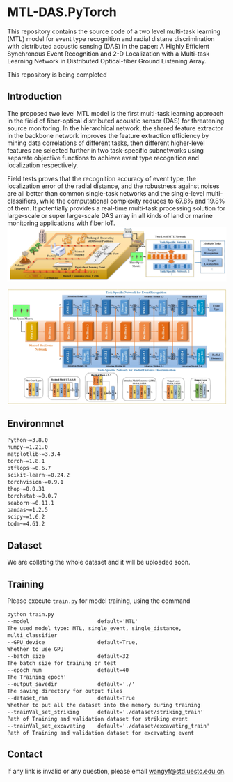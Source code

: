 # MTL-DAS.PyTorch
This repository contains the source code of a two level multi-task learning (MTL) model for event type recognition and radial distane discrimination with distributed acoustic sensing (DAS) in the paper: A Highly Efficient Synchronous Event Recognition and 2-D Localization with a Multi-task Learning Network in Distributed Optical-fiber Ground Listening Array.

This repository is being completed


## Introduction
The proposed two level MTL model is the first multi-task learning approach in the field of fiber-optical distributed acoustic sensor (DAS) for threatening source monitoring. In the hierarchical network, the shared feature extractor in the backbone network improves the feature extraction efficiency by mining data correlations of different tasks, then different higher-level features are selected further in two task-specific subnetworks using separate objective functions to achieve event type recognition and localization respectively.

Field tests proves that the recognition accuracy of event type, the localization error of the radial distance, and the robustness against noises are all better than common single-task networks and the single-level multi-classifiers, while the computational complexity reduces to 67.8% and 19.8% of them. It potentially provides a real-time multi-task processing solution for large-scale or super large-scale DAS array in all kinds of land or marine monitoring applications with fiber IoT.
![overall](figures/overall.jpg)

![model](figures/model.jpg)

## Environmnet
```
Python~=3.8.0
numpy~=1.21.0
matplotlib~=3.3.4
torch~=1.8.1
ptflops~=0.6.7
scikit-learn~=0.24.2
torchvision~=0.9.1
thop~=0.0.31
torchstat~=0.0.7
seaborn~=0.11.1
pandas~=1.2.5
scipy~=1.6.2
tqdm~=4.61.2
```

## Dataset 
We are collating the whole dataset and it will be uploaded soon.

## Training
Please execute `train.py` for model training, using the command
```
python train.py 
--model                      default='MTL'                            The used model type: MTL, single_event, single_distance, multi_classifier
--GPU_device                 default=True,                            Whether to use GPU
--batch_size                 default=32                               The batch size for training or test
--epoch_num                  default=40                               The Training epoch'
--output_savedir             default='./'                             The saving directory for output files
--dataset_ram                default=True                             Whether to put all the dataset into the memory during training
--trainVal_set_striking      default='./dataset/striking_train'       Path of Training and validation dataset for striking event
--trainVal_set_excavating    default='./dataset/excavating_train'     Path of Training and validation dataset for excavating event

```

## Contact
If any link is invalid or any question, please email wangyf@std.uestc.edu.cn.